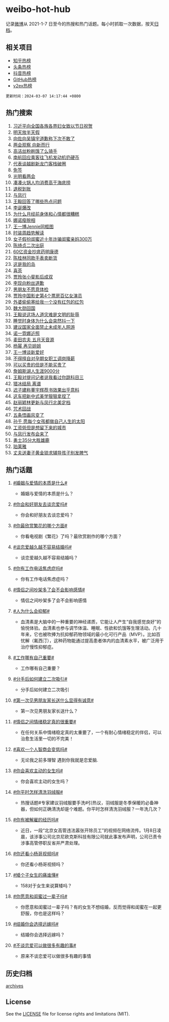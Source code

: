 # weibo-hot-hub

记录[微博](https://www.weibo.com)从 2021-1-7 日至今的热搜和热门话题。每小时抓取一次数据，按天[归档](archives)。

## 相关项目

- [知乎热榜](https://github.com/lonnyzhang423/zhihu-hot-hub)
- [头条热榜](https://github.com/lonnyzhang423/toutiao-hot-hub)
- [抖音热榜](https://github.com/lonnyzhang423/douyin-hot-hub)
- [GitHub热榜](https://github.com/lonnyzhang423/github-hot-hub)
- [v2ex热榜](https://github.com/lonnyzhang423/v2ex-hot-hub)


`更新时间：2024-03-07 14:17:44 +0800`

## 热门搜索

1. [习近平向全国各族各界妇女致以节日祝贺](https://m.weibo.cn/search?containerid=100103type%3D1%26t%3D10%26q%3D%23%E4%B9%A0%E8%BF%91%E5%B9%B3%E5%90%91%E5%85%A8%E5%9B%BD%E5%90%84%E6%97%8F%E5%90%84%E7%95%8C%E5%A6%87%E5%A5%B3%E8%87%B4%E4%BB%A5%E8%8A%82%E6%97%A5%E7%A5%9D%E8%B4%BA%23&stream_entry_id=51&isnewpage=1&extparam=seat%3D1%26stream_entry_id%3D51%26q%3D%2523%25E4%25B9%25A0%25E8%25BF%2591%25E5%25B9%25B3%25E5%2590%2591%25E5%2585%25A8%25E5%259B%25BD%25E5%2590%2584%25E6%2597%258F%25E5%2590%2584%25E7%2595%258C%25E5%25A6%2587%25E5%25A5%25B3%25E8%2587%25B4%25E4%25BB%25A5%25E8%258A%2582%25E6%2597%25A5%25E7%25A5%259D%25E8%25B4%25BA%2523%26pos%3D0%26dgr%3D0%26c_type%3D51%26filter_type%3Drealtimehot%26cate%3D10103%26display_time%3D1709792262%26pre_seqid%3D170979226252707057195)
1. [明天放半天假](https://m.weibo.cn/search?containerid=100103type%3D1%26t%3D10%26q%3D%E6%98%8E%E5%A4%A9%E6%94%BE%E5%8D%8A%E5%A4%A9%E5%81%87&stream_entry_id=31&isnewpage=1&extparam=seat%3D1%26cate%3D5001%26q%3D%25E6%2598%258E%25E5%25A4%25A9%25E6%2594%25BE%25E5%258D%258A%25E5%25A4%25A9%25E5%2581%2587%26band_rank%3D1%26flag%3D2%26dgr%3D0%26stream_entry_id%3D31%26realpos%3D1%26pos%3D0%26c_type%3D31%26filter_type%3Drealtimehot%26lcate%3D5001%26display_time%3D1709792262%26pre_seqid%3D170979226252707057195)
1. [向佐向吴镇宇道歉称下次不敢了](https://m.weibo.cn/search?containerid=100103type%3D1%26t%3D10%26q%3D%23%E5%90%91%E4%BD%90%E5%90%91%E5%90%B4%E9%95%87%E5%AE%87%E9%81%93%E6%AD%89%E7%A7%B0%E4%B8%8B%E6%AC%A1%E4%B8%8D%E6%95%A2%E4%BA%86%23&stream_entry_id=31&isnewpage=1&extparam=seat%3D1%26cate%3D5001%26q%3D%2523%25E5%2590%2591%25E4%25BD%2590%25E5%2590%2591%25E5%2590%25B4%25E9%2595%2587%25E5%25AE%2587%25E9%2581%2593%25E6%25AD%2589%25E7%25A7%25B0%25E4%25B8%258B%25E6%25AC%25A1%25E4%25B8%258D%25E6%2595%25A2%25E4%25BA%2586%2523%26band_rank%3D2%26flag%3D1%26dgr%3D0%26stream_entry_id%3D31%26realpos%3D2%26pos%3D1%26c_type%3D31%26filter_type%3Drealtimehot%26lcate%3D5001%26display_time%3D1709792262%26pre_seqid%3D170979226252707057195)
1. [两会观察 向新而行](https://m.weibo.cn/search?containerid=100103type%3D1%26t%3D10%26q%3D%E4%B8%A4%E4%BC%9A%E8%A7%82%E5%AF%9F+%E5%90%91%E6%96%B0%E8%80%8C%E8%A1%8C&stream_entry_id=31&isnewpage=1&extparam=seat%3D1%26cate%3D5001%26q%3D%25E4%25B8%25A4%25E4%25BC%259A%25E8%25A7%2582%25E5%25AF%259F%2520%25E5%2590%2591%25E6%2596%25B0%25E8%2580%258C%25E8%25A1%258C%26band_rank%3D3%26flag%3D0%26dgr%3D0%26stream_entry_id%3D31%26realpos%3D3%26pos%3D2%26c_type%3D31%26filter_type%3Drealtimehot%26lcate%3D5001%26display_time%3D1709792262%26pre_seqid%3D170979226252707057195)
1. [高洁丝粉刷饿了么骑手](https://m.weibo.cn/search?containerid=100103type%3D1%26t%3D10%26q%3D%23%E9%AB%98%E6%B4%81%E4%B8%9D%E7%B2%89%E5%88%B7%E9%A5%BF%E4%BA%86%E4%B9%88%E9%AA%91%E6%89%8B%23&stream_entry_id=31&isnewpage=1&extparam=seat%3D1%26cate%3D5001%26q%3D%2523%25E9%25AB%2598%25E6%25B4%2581%25E4%25B8%259D%25E7%25B2%2589%25E5%2588%25B7%25E9%25A5%25BF%25E4%25BA%2586%25E4%25B9%2588%25E9%25AA%2591%25E6%2589%258B%2523%26band_rank%3D4%26adid%3D226525%26is_ad_pos%3D1%26dgr%3D0%26lcate%3D5001%26pos%3D3%26topic_ad%3D1%26c_type%3D31%26filter_type%3Drealtimehot%26stream_entry_id%3D31%26display_time%3D1709792262%26pre_seqid%3D170979226252707057195)
1. [南航回应乘客往飞机发动机扔硬币](https://m.weibo.cn/search?containerid=100103type%3D1%26t%3D10%26q%3D%23%E5%8D%97%E8%88%AA%E5%9B%9E%E5%BA%94%E4%B9%98%E5%AE%A2%E5%BE%80%E9%A3%9E%E6%9C%BA%E5%8F%91%E5%8A%A8%E6%9C%BA%E6%89%94%E7%A1%AC%E5%B8%81%23&stream_entry_id=31&isnewpage=1&extparam=seat%3D1%26cate%3D5001%26q%3D%2523%25E5%258D%2597%25E8%2588%25AA%25E5%259B%259E%25E5%25BA%2594%25E4%25B9%2598%25E5%25AE%25A2%25E5%25BE%2580%25E9%25A3%259E%25E6%259C%25BA%25E5%258F%2591%25E5%258A%25A8%25E6%259C%25BA%25E6%2589%2594%25E7%25A1%25AC%25E5%25B8%2581%2523%26band_rank%3D4%26flag%3D1%26dgr%3D0%26stream_entry_id%3D31%26realpos%3D4%26pos%3D4%26c_type%3D31%26filter_type%3Drealtimehot%26lcate%3D5001%26display_time%3D1709792262%26pre_seqid%3D170979226252707057195)
1. [代表谈越剧新龙门客栈破圈](https://m.weibo.cn/search?containerid=100103type%3D1%26t%3D10%26q%3D%23%E4%BB%A3%E8%A1%A8%E8%B0%88%E8%B6%8A%E5%89%A7%E6%96%B0%E9%BE%99%E9%97%A8%E5%AE%A2%E6%A0%88%E7%A0%B4%E5%9C%88%23&stream_entry_id=31&isnewpage=1&extparam=seat%3D1%26cate%3D5001%26q%3D%2523%25E4%25BB%25A3%25E8%25A1%25A8%25E8%25B0%2588%25E8%25B6%258A%25E5%2589%25A7%25E6%2596%25B0%25E9%25BE%2599%25E9%2597%25A8%25E5%25AE%25A2%25E6%25A0%2588%25E7%25A0%25B4%25E5%259C%2588%2523%26band_rank%3D5%26flag%3D1%26dgr%3D0%26stream_entry_id%3D31%26realpos%3D5%26pos%3D5%26c_type%3D31%26filter_type%3Drealtimehot%26lcate%3D5001%26display_time%3D1709792262%26pre_seqid%3D170979226252707057195)
1. [免签](https://m.weibo.cn/search?containerid=100103type%3D1%26t%3D10%26q%3D%E5%85%8D%E7%AD%BE&stream_entry_id=31&isnewpage=1&extparam=seat%3D1%26cate%3D5001%26q%3D%25E5%2585%258D%25E7%25AD%25BE%26band_rank%3D6%26flag%3D0%26dgr%3D0%26stream_entry_id%3D31%26realpos%3D6%26pos%3D6%26c_type%3D31%26filter_type%3Drealtimehot%26lcate%3D5001%26display_time%3D1709792262%26pre_seqid%3D170979226252707057195)
1. [光明看两会](https://m.weibo.cn/search?containerid=100103type%3D1%26t%3D10%26q%3D%23%E5%85%89%E6%98%8E%E7%9C%8B%E4%B8%A4%E4%BC%9A%23&stream_entry_id=31&isnewpage=1&extparam=seat%3D1%26cate%3D5001%26q%3D%2523%25E5%2585%2589%25E6%2598%258E%25E7%259C%258B%25E4%25B8%25A4%25E4%25BC%259A%2523%26band_rank%3D7%26adid%3D226457%26is_ad_pos%3D1%26dgr%3D0%26pos%3D7%26lcate%3D5001%26c_type%3D31%26filter_type%3Drealtimehot%26stream_entry_id%3D31%26display_time%3D1709792262%26pre_seqid%3D170979226252707057195)
1. [凑凑火锅人均消费高于海底捞](https://m.weibo.cn/search?containerid=100103type%3D1%26t%3D10%26q%3D%23%E5%87%91%E5%87%91%E7%81%AB%E9%94%85%E4%BA%BA%E5%9D%87%E6%B6%88%E8%B4%B9%E9%AB%98%E4%BA%8E%E6%B5%B7%E5%BA%95%E6%8D%9E%23&stream_entry_id=31&isnewpage=1&extparam=seat%3D1%26cate%3D5001%26q%3D%2523%25E5%2587%2591%25E5%2587%2591%25E7%2581%25AB%25E9%2594%2585%25E4%25BA%25BA%25E5%259D%2587%25E6%25B6%2588%25E8%25B4%25B9%25E9%25AB%2598%25E4%25BA%258E%25E6%25B5%25B7%25E5%25BA%2595%25E6%258D%259E%2523%26band_rank%3D7%26flag%3D1%26dgr%3D0%26stream_entry_id%3D31%26realpos%3D7%26pos%3D8%26c_type%3D31%26filter_type%3Drealtimehot%26lcate%3D5001%26display_time%3D1709792262%26pre_seqid%3D170979226252707057195)
1. [退税到账](https://m.weibo.cn/search?containerid=100103type%3D1%26t%3D10%26q%3D%E9%80%80%E7%A8%8E%E5%88%B0%E8%B4%A6&stream_entry_id=31&isnewpage=1&extparam=seat%3D1%26cate%3D5001%26q%3D%25E9%2580%2580%25E7%25A8%258E%25E5%2588%25B0%25E8%25B4%25A6%26band_rank%3D8%26flag%3D2%26dgr%3D0%26stream_entry_id%3D31%26realpos%3D8%26pos%3D9%26c_type%3D31%26filter_type%3Drealtimehot%26lcate%3D5001%26display_time%3D1709792262%26pre_seqid%3D170979226252707057195)
1. [与凤行](https://m.weibo.cn/search?containerid=100103type%3D1%26t%3D10%26q%3D%E4%B8%8E%E5%87%A4%E8%A1%8C&stream_entry_id=31&isnewpage=1&extparam=seat%3D1%26cate%3D5001%26q%3D%25E4%25B8%258E%25E5%2587%25A4%25E8%25A1%258C%26band_rank%3D9%26flag%3D1%26dgr%3D0%26stream_entry_id%3D31%26realpos%3D9%26pos%3D10%26c_type%3D31%26filter_type%3Drealtimehot%26lcate%3D5001%26display_time%3D1709792262%26pre_seqid%3D170979226252707057195)
1. [王毅回答了哪些热点问题](https://m.weibo.cn/search?containerid=100103type%3D1%26t%3D10%26q%3D%23%E7%8E%8B%E6%AF%85%E5%9B%9E%E7%AD%94%E4%BA%86%E5%93%AA%E4%BA%9B%E7%83%AD%E7%82%B9%E9%97%AE%E9%A2%98%23&stream_entry_id=31&isnewpage=1&extparam=seat%3D1%26cate%3D5001%26q%3D%2523%25E7%258E%258B%25E6%25AF%2585%25E5%259B%259E%25E7%25AD%2594%25E4%25BA%2586%25E5%2593%25AA%25E4%25BA%259B%25E7%2583%25AD%25E7%2582%25B9%25E9%2597%25AE%25E9%25A2%2598%2523%26band_rank%3D10%26flag%3D1%26dgr%3D0%26stream_entry_id%3D31%26realpos%3D10%26pos%3D11%26c_type%3D31%26filter_type%3Drealtimehot%26lcate%3D5001%26display_time%3D1709792262%26pre_seqid%3D170979226252707057195)
1. [李诞爆改](https://m.weibo.cn/search?containerid=100103type%3D1%26t%3D10%26q%3D%E6%9D%8E%E8%AF%9E%E7%88%86%E6%94%B9&stream_entry_id=31&isnewpage=1&extparam=seat%3D1%26cate%3D5001%26q%3D%25E6%259D%258E%25E8%25AF%259E%25E7%2588%2586%25E6%2594%25B9%26band_rank%3D11%26flag%3D1%26dgr%3D0%26stream_entry_id%3D31%26realpos%3D11%26pos%3D12%26c_type%3D31%26filter_type%3Drealtimehot%26lcate%3D5001%26display_time%3D1709792262%26pre_seqid%3D170979226252707057195)
1. [为什么月经前身体和心情都很糟糕](https://m.weibo.cn/search?containerid=100103type%3D1%26t%3D10%26q%3D%23%E4%B8%BA%E4%BB%80%E4%B9%88%E6%9C%88%E7%BB%8F%E5%89%8D%E8%BA%AB%E4%BD%93%E5%92%8C%E5%BF%83%E6%83%85%E9%83%BD%E5%BE%88%E7%B3%9F%E7%B3%95%23&stream_entry_id=31&isnewpage=1&extparam=seat%3D1%26cate%3D5001%26q%3D%2523%25E4%25B8%25BA%25E4%25BB%2580%25E4%25B9%2588%25E6%259C%2588%25E7%25BB%258F%25E5%2589%258D%25E8%25BA%25AB%25E4%25BD%2593%25E5%2592%258C%25E5%25BF%2583%25E6%2583%2585%25E9%2583%25BD%25E5%25BE%2588%25E7%25B3%259F%25E7%25B3%2595%2523%26band_rank%3D12%26flag%3D1%26dgr%3D0%26stream_entry_id%3D31%26realpos%3D12%26pos%3D13%26c_type%3D31%26filter_type%3Drealtimehot%26lcate%3D5001%26display_time%3D1709792262%26pre_seqid%3D170979226252707057195)
1. [娜诺瘦脱相](https://m.weibo.cn/search?containerid=100103type%3D1%26t%3D10%26q%3D%23%E5%A8%9C%E8%AF%BA%E7%98%A6%E8%84%B1%E7%9B%B8%23&stream_entry_id=31&isnewpage=1&extparam=seat%3D1%26cate%3D5001%26q%3D%2523%25E5%25A8%259C%25E8%25AF%25BA%25E7%2598%25A6%25E8%2584%25B1%25E7%259B%25B8%2523%26band_rank%3D13%26flag%3D1%26dgr%3D0%26stream_entry_id%3D31%26realpos%3D13%26pos%3D14%26c_type%3D31%26filter_type%3Drealtimehot%26lcate%3D5001%26display_time%3D1709792262%26pre_seqid%3D170979226252707057195)
1. [王一博Jennie同框图](https://m.weibo.cn/search?containerid=100103type%3D1%26t%3D10%26q%3D%23%E7%8E%8B%E4%B8%80%E5%8D%9AJennie%E5%90%8C%E6%A1%86%E5%9B%BE%23&stream_entry_id=31&isnewpage=1&extparam=seat%3D1%26cate%3D5001%26q%3D%2523%25E7%258E%258B%25E4%25B8%2580%25E5%258D%259AJennie%25E5%2590%258C%25E6%25A1%2586%25E5%259B%25BE%2523%26band_rank%3D14%26flag%3D1%26dgr%3D0%26stream_entry_id%3D31%26realpos%3D14%26pos%3D15%26c_type%3D31%26filter_type%3Drealtimehot%26lcate%3D5001%26display_time%3D1709792262%26pre_seqid%3D170979226252707057195)
1. [时装周趋势解读](https://m.weibo.cn/search?containerid=100103type%3D1%26t%3D10%26q%3D%23%E6%97%B6%E8%A3%85%E5%91%A8%E8%B6%8B%E5%8A%BF%E8%A7%A3%E8%AF%BB%23&stream_entry_id=31&isnewpage=1&extparam=seat%3D1%26cate%3D5001%26q%3D%2523%25E6%2597%25B6%25E8%25A3%2585%25E5%2591%25A8%25E8%25B6%258B%25E5%258A%25BF%25E8%25A7%25A3%25E8%25AF%25BB%2523%26band_rank%3D15%26flag%3D0%26adid%3D226562%26dgr%3D0%26stream_entry_id%3D31%26realpos%3D15%26pos%3D16%26c_type%3D31%26filter_type%3Drealtimehot%26lcate%3D5001%26display_time%3D1709792262%26pre_seqid%3D170979226252707057195)
1. [女子假扮闺蜜近十年诈骗闺蜜亲妈300万](https://m.weibo.cn/search?containerid=100103type%3D1%26t%3D10%26q%3D%23%E5%A5%B3%E5%AD%90%E5%81%87%E6%89%AE%E9%97%BA%E8%9C%9C%E8%BF%91%E5%8D%81%E5%B9%B4%E8%AF%88%E9%AA%97%E9%97%BA%E8%9C%9C%E4%BA%B2%E5%A6%88300%E4%B8%87%23&stream_entry_id=31&isnewpage=1&extparam=seat%3D1%26cate%3D5001%26q%3D%2523%25E5%25A5%25B3%25E5%25AD%2590%25E5%2581%2587%25E6%2589%25AE%25E9%2597%25BA%25E8%259C%259C%25E8%25BF%2591%25E5%258D%2581%25E5%25B9%25B4%25E8%25AF%2588%25E9%25AA%2597%25E9%2597%25BA%25E8%259C%259C%25E4%25BA%25B2%25E5%25A6%2588300%25E4%25B8%2587%2523%26band_rank%3D16%26flag%3D2%26dgr%3D0%26stream_entry_id%3D31%26realpos%3D16%26pos%3D17%26c_type%3D31%26filter_type%3Drealtimehot%26lcate%3D5001%26display_time%3D1709792262%26pre_seqid%3D170979226252707057195)
1. [陈绮贞二次出庭](https://m.weibo.cn/search?containerid=100103type%3D1%26t%3D10%26q%3D%23%E9%99%88%E7%BB%AE%E8%B4%9E%E4%BA%8C%E6%AC%A1%E5%87%BA%E5%BA%AD%23&stream_entry_id=31&isnewpage=1&extparam=seat%3D1%26cate%3D5001%26q%3D%2523%25E9%2599%2588%25E7%25BB%25AE%25E8%25B4%259E%25E4%25BA%258C%25E6%25AC%25A1%25E5%2587%25BA%25E5%25BA%25AD%2523%26band_rank%3D17%26flag%3D1%26dgr%3D0%26stream_entry_id%3D31%26realpos%3D17%26pos%3D18%26c_type%3D31%26filter_type%3Drealtimehot%26lcate%3D5001%26display_time%3D1709792262%26pre_seqid%3D170979226252707057195)
1. [60亿资金抄底药明康德](https://m.weibo.cn/search?containerid=100103type%3D1%26t%3D10%26q%3D%2360%E4%BA%BF%E8%B5%84%E9%87%91%E6%8A%84%E5%BA%95%E8%8D%AF%E6%98%8E%E5%BA%B7%E5%BE%B7%23&stream_entry_id=31&isnewpage=1&extparam=seat%3D1%26cate%3D5001%26q%3D%252360%25E4%25BA%25BF%25E8%25B5%2584%25E9%2587%2591%25E6%258A%2584%25E5%25BA%2595%25E8%258D%25AF%25E6%2598%258E%25E5%25BA%25B7%25E5%25BE%25B7%2523%26band_rank%3D18%26flag%3D1%26dgr%3D0%26stream_entry_id%3D31%26realpos%3D18%26pos%3D19%26c_type%3D31%26filter_type%3Drealtimehot%26lcate%3D5001%26display_time%3D1709792262%26pre_seqid%3D170979226252707057195)
1. [陈桂林同款手表卖断货](https://m.weibo.cn/search?containerid=100103type%3D1%26t%3D10%26q%3D%23%E9%99%88%E6%A1%82%E6%9E%97%E5%90%8C%E6%AC%BE%E6%89%8B%E8%A1%A8%E5%8D%96%E6%96%AD%E8%B4%A7%23&stream_entry_id=31&isnewpage=1&extparam=seat%3D1%26cate%3D5001%26q%3D%2523%25E9%2599%2588%25E6%25A1%2582%25E6%259E%2597%25E5%2590%258C%25E6%25AC%25BE%25E6%2589%258B%25E8%25A1%25A8%25E5%258D%2596%25E6%2596%25AD%25E8%25B4%25A7%2523%26band_rank%3D19%26flag%3D1%26dgr%3D0%26stream_entry_id%3D31%26realpos%3D19%26pos%3D20%26c_type%3D31%26filter_type%3Drealtimehot%26lcate%3D5001%26display_time%3D1709792262%26pre_seqid%3D170979226252707057195)
1. [这是我的岛](https://m.weibo.cn/search?containerid=100103type%3D1%26t%3D10%26q%3D%23%E8%BF%99%E6%98%AF%E6%88%91%E7%9A%84%E5%B2%9B%23&stream_entry_id=31&isnewpage=1&extparam=seat%3D1%26cate%3D5001%26q%3D%2523%25E8%25BF%2599%25E6%2598%25AF%25E6%2588%2591%25E7%259A%2584%25E5%25B2%259B%2523%26band_rank%3D20%26flag%3D1%26dgr%3D0%26stream_entry_id%3D31%26realpos%3D20%26pos%3D21%26c_type%3D31%26filter_type%3Drealtimehot%26lcate%3D5001%26display_time%3D1709792262%26pre_seqid%3D170979226252707057195)
1. [喜茶](https://m.weibo.cn/search?containerid=100103type%3D1%26t%3D10%26q%3D%E5%96%9C%E8%8C%B6&stream_entry_id=31&isnewpage=1&extparam=seat%3D1%26cate%3D5001%26q%3D%25E5%2596%259C%25E8%258C%25B6%26band_rank%3D21%26flag%3D1%26dgr%3D0%26stream_entry_id%3D31%26realpos%3D21%26pos%3D22%26c_type%3D31%26filter_type%3Drealtimehot%26lcate%3D5001%26display_time%3D1709792262%26pre_seqid%3D170979226252707057195)
1. [贾玲张小斐影后成双](https://m.weibo.cn/search?containerid=100103type%3D1%26t%3D10%26q%3D%E8%B4%BE%E7%8E%B2%E5%BC%A0%E5%B0%8F%E6%96%90%E5%BD%B1%E5%90%8E%E6%88%90%E5%8F%8C&stream_entry_id=31&isnewpage=1&extparam=seat%3D1%26cate%3D5001%26q%3D%25E8%25B4%25BE%25E7%258E%25B2%25E5%25BC%25A0%25E5%25B0%258F%25E6%2596%2590%25E5%25BD%25B1%25E5%2590%258E%25E6%2588%2590%25E5%258F%258C%26band_rank%3D22%26flag%3D1%26dgr%3D0%26stream_entry_id%3D31%26realpos%3D22%26pos%3D23%26c_type%3D31%26filter_type%3Drealtimehot%26lcate%3D5001%26display_time%3D1709792262%26pre_seqid%3D170979226252707057195)
1. [李现向粉丝道歉](https://m.weibo.cn/search?containerid=100103type%3D1%26t%3D10%26q%3D%23%E6%9D%8E%E7%8E%B0%E5%90%91%E7%B2%89%E4%B8%9D%E9%81%93%E6%AD%89%23&stream_entry_id=31&isnewpage=1&extparam=seat%3D1%26cate%3D5001%26q%3D%2523%25E6%259D%258E%25E7%258E%25B0%25E5%2590%2591%25E7%25B2%2589%25E4%25B8%259D%25E9%2581%2593%25E6%25AD%2589%2523%26band_rank%3D23%26flag%3D2%26dgr%3D0%26stream_entry_id%3D31%26realpos%3D23%26pos%3D24%26c_type%3D31%26filter_type%3Drealtimehot%26lcate%3D5001%26display_time%3D1709792262%26pre_seqid%3D170979226252707057195)
1. [男朋友不愿意体检](https://m.weibo.cn/search?containerid=100103type%3D1%26t%3D10%26q%3D%23%E7%94%B7%E6%9C%8B%E5%8F%8B%E4%B8%8D%E6%84%BF%E6%84%8F%E4%BD%93%E6%A3%80%23&stream_entry_id=31&isnewpage=1&extparam=seat%3D1%26cate%3D5001%26q%3D%2523%25E7%2594%25B7%25E6%259C%258B%25E5%258F%258B%25E4%25B8%258D%25E6%2584%25BF%25E6%2584%258F%25E4%25BD%2593%25E6%25A3%2580%2523%26band_rank%3D24%26flag%3D1%26dgr%3D0%26stream_entry_id%3D31%26realpos%3D24%26pos%3D25%26c_type%3D31%26filter_type%3Drealtimehot%26lcate%3D5001%26display_time%3D1709792262%26pre_seqid%3D170979226252707057195)
1. [贾玲中国影史第4个票房百亿女演员](https://m.weibo.cn/search?containerid=100103type%3D1%26t%3D10%26q%3D%23%E8%B4%BE%E7%8E%B2%E4%B8%AD%E5%9B%BD%E5%BD%B1%E5%8F%B2%E7%AC%AC4%E4%B8%AA%E7%A5%A8%E6%88%BF%E7%99%BE%E4%BA%BF%E5%A5%B3%E6%BC%94%E5%91%98%23&stream_entry_id=31&isnewpage=1&extparam=seat%3D1%26cate%3D5001%26q%3D%2523%25E8%25B4%25BE%25E7%258E%25B2%25E4%25B8%25AD%25E5%259B%25BD%25E5%25BD%25B1%25E5%258F%25B2%25E7%25AC%25AC4%25E4%25B8%25AA%25E7%25A5%25A8%25E6%2588%25BF%25E7%2599%25BE%25E4%25BA%25BF%25E5%25A5%25B3%25E6%25BC%2594%25E5%2591%2598%2523%26band_rank%3D25%26flag%3D0%26dgr%3D0%26stream_entry_id%3D31%26realpos%3D25%26pos%3D26%26c_type%3D31%26filter_type%3Drealtimehot%26lcate%3D5001%26display_time%3D1709792262%26pre_seqid%3D170979226252707057195)
1. [外婆偷偷塞给我一个没有红包的红包](https://m.weibo.cn/search?containerid=100103type%3D1%26t%3D10%26q%3D%23%E5%A4%96%E5%A9%86%E5%81%B7%E5%81%B7%E5%A1%9E%E7%BB%99%E6%88%91%E4%B8%80%E4%B8%AA%E6%B2%A1%E6%9C%89%E7%BA%A2%E5%8C%85%E7%9A%84%E7%BA%A2%E5%8C%85%23&stream_entry_id=31&isnewpage=1&extparam=seat%3D1%26cate%3D5001%26q%3D%2523%25E5%25A4%2596%25E5%25A9%2586%25E5%2581%25B7%25E5%2581%25B7%25E5%25A1%259E%25E7%25BB%2599%25E6%2588%2591%25E4%25B8%2580%25E4%25B8%25AA%25E6%25B2%25A1%25E6%259C%2589%25E7%25BA%25A2%25E5%258C%2585%25E7%259A%2584%25E7%25BA%25A2%25E5%258C%2585%2523%26band_rank%3D26%26flag%3D1%26dgr%3D0%26stream_entry_id%3D31%26realpos%3D26%26pos%3D27%26c_type%3D31%26filter_type%3Drealtimehot%26lcate%3D5001%26display_time%3D1709792262%26pre_seqid%3D170979226252707057195)
1. [魏大勋回国](https://m.weibo.cn/search?containerid=100103type%3D1%26t%3D10%26q%3D%23%E9%AD%8F%E5%A4%A7%E5%8B%8B%E5%9B%9E%E5%9B%BD%23&stream_entry_id=31&isnewpage=1&extparam=seat%3D1%26cate%3D5001%26q%3D%2523%25E9%25AD%258F%25E5%25A4%25A7%25E5%258B%258B%25E5%259B%259E%25E5%259B%25BD%2523%26band_rank%3D27%26flag%3D0%26dgr%3D0%26stream_entry_id%3D31%26realpos%3D27%26pos%3D28%26c_type%3D31%26filter_type%3Drealtimehot%26lcate%3D5001%26display_time%3D1709792262%26pre_seqid%3D170979226252707057195)
1. [王毅说这场人道灾难是文明的耻辱](https://m.weibo.cn/search?containerid=100103type%3D1%26t%3D10%26q%3D%23%E7%8E%8B%E6%AF%85%E8%AF%B4%E8%BF%99%E5%9C%BA%E4%BA%BA%E9%81%93%E7%81%BE%E9%9A%BE%E6%98%AF%E6%96%87%E6%98%8E%E7%9A%84%E8%80%BB%E8%BE%B1%23&stream_entry_id=31&isnewpage=1&extparam=seat%3D1%26cate%3D5001%26q%3D%2523%25E7%258E%258B%25E6%25AF%2585%25E8%25AF%25B4%25E8%25BF%2599%25E5%259C%25BA%25E4%25BA%25BA%25E9%2581%2593%25E7%2581%25BE%25E9%259A%25BE%25E6%2598%25AF%25E6%2596%2587%25E6%2598%258E%25E7%259A%2584%25E8%2580%25BB%25E8%25BE%25B1%2523%26band_rank%3D28%26flag%3D0%26dgr%3D0%26stream_entry_id%3D31%26realpos%3D28%26pos%3D29%26c_type%3D31%26filter_type%3Drealtimehot%26lcate%3D5001%26display_time%3D1709792262%26pre_seqid%3D170979226252707057195)
1. [睡觉时身体为什么会突然抖一下](https://m.weibo.cn/search?containerid=100103type%3D1%26t%3D10%26q%3D%23%E7%9D%A1%E8%A7%89%E6%97%B6%E8%BA%AB%E4%BD%93%E4%B8%BA%E4%BB%80%E4%B9%88%E4%BC%9A%E7%AA%81%E7%84%B6%E6%8A%96%E4%B8%80%E4%B8%8B%23&stream_entry_id=31&isnewpage=1&extparam=seat%3D1%26cate%3D5001%26q%3D%2523%25E7%259D%25A1%25E8%25A7%2589%25E6%2597%25B6%25E8%25BA%25AB%25E4%25BD%2593%25E4%25B8%25BA%25E4%25BB%2580%25E4%25B9%2588%25E4%25BC%259A%25E7%25AA%2581%25E7%2584%25B6%25E6%258A%2596%25E4%25B8%2580%25E4%25B8%258B%2523%26band_rank%3D29%26flag%3D0%26dgr%3D0%26stream_entry_id%3D31%26realpos%3D29%26pos%3D30%26c_type%3D31%26filter_type%3Drealtimehot%26lcate%3D5001%26display_time%3D1709792262%26pre_seqid%3D170979226252707057195)
1. [建议国家全面禁止未成年人网游](https://m.weibo.cn/search?containerid=100103type%3D1%26t%3D10%26q%3D%23%E5%BB%BA%E8%AE%AE%E5%9B%BD%E5%AE%B6%E5%85%A8%E9%9D%A2%E7%A6%81%E6%AD%A2%E6%9C%AA%E6%88%90%E5%B9%B4%E4%BA%BA%E7%BD%91%E6%B8%B8%23&stream_entry_id=31&isnewpage=1&extparam=seat%3D1%26cate%3D5001%26q%3D%2523%25E5%25BB%25BA%25E8%25AE%25AE%25E5%259B%25BD%25E5%25AE%25B6%25E5%2585%25A8%25E9%259D%25A2%25E7%25A6%2581%25E6%25AD%25A2%25E6%259C%25AA%25E6%2588%2590%25E5%25B9%25B4%25E4%25BA%25BA%25E7%25BD%2591%25E6%25B8%25B8%2523%26band_rank%3D30%26flag%3D0%26dgr%3D0%26stream_entry_id%3D31%26realpos%3D30%26pos%3D31%26c_type%3D31%26filter_type%3Drealtimehot%26lcate%3D5001%26display_time%3D1709792262%26pre_seqid%3D170979226252707057195)
1. [诺一霓娜近照](https://m.weibo.cn/search?containerid=100103type%3D1%26t%3D10%26q%3D%23%E8%AF%BA%E4%B8%80%E9%9C%93%E5%A8%9C%E8%BF%91%E7%85%A7%23&stream_entry_id=31&isnewpage=1&extparam=seat%3D1%26cate%3D5001%26q%3D%2523%25E8%25AF%25BA%25E4%25B8%2580%25E9%259C%2593%25E5%25A8%259C%25E8%25BF%2591%25E7%2585%25A7%2523%26band_rank%3D31%26flag%3D1%26dgr%3D0%26stream_entry_id%3D31%26realpos%3D31%26pos%3D32%26c_type%3D31%26filter_type%3Drealtimehot%26lcate%3D5001%26display_time%3D1709792262%26pre_seqid%3D170979226252707057195)
1. [麦田农夫 五月天音源](https://m.weibo.cn/search?containerid=100103type%3D1%26t%3D10%26q%3D%E9%BA%A6%E7%94%B0%E5%86%9C%E5%A4%AB+%E4%BA%94%E6%9C%88%E5%A4%A9%E9%9F%B3%E6%BA%90&stream_entry_id=31&isnewpage=1&extparam=seat%3D1%26cate%3D5001%26q%3D%25E9%25BA%25A6%25E7%2594%25B0%25E5%2586%259C%25E5%25A4%25AB%2520%25E4%25BA%2594%25E6%259C%2588%25E5%25A4%25A9%25E9%259F%25B3%25E6%25BA%2590%26band_rank%3D32%26flag%3D0%26dgr%3D0%26stream_entry_id%3D31%26realpos%3D32%26pos%3D33%26c_type%3D31%26filter_type%3Drealtimehot%26lcate%3D5001%26display_time%3D1709792262%26pre_seqid%3D170979226252707057195)
1. [杨幂 再见姐姐](https://m.weibo.cn/search?containerid=100103type%3D1%26t%3D10%26q%3D%E6%9D%A8%E5%B9%82+%E5%86%8D%E8%A7%81%E5%A7%90%E5%A7%90&stream_entry_id=31&isnewpage=1&extparam=seat%3D1%26cate%3D5001%26q%3D%25E6%259D%25A8%25E5%25B9%2582%2520%25E5%2586%258D%25E8%25A7%2581%25E5%25A7%2590%25E5%25A7%2590%26band_rank%3D33%26flag%3D0%26dgr%3D0%26stream_entry_id%3D31%26realpos%3D33%26pos%3D34%26c_type%3D31%26filter_type%3Drealtimehot%26lcate%3D5001%26display_time%3D1709792262%26pre_seqid%3D170979226252707057195)
1. [王一博谈新爱好](https://m.weibo.cn/search?containerid=100103type%3D1%26t%3D10%26q%3D%23%E7%8E%8B%E4%B8%80%E5%8D%9A%E8%B0%88%E6%96%B0%E7%88%B1%E5%A5%BD%23&stream_entry_id=31&isnewpage=1&extparam=seat%3D1%26cate%3D5001%26q%3D%2523%25E7%258E%258B%25E4%25B8%2580%25E5%258D%259A%25E8%25B0%2588%25E6%2596%25B0%25E7%2588%25B1%25E5%25A5%25BD%2523%26band_rank%3D34%26flag%3D1%26dgr%3D0%26stream_entry_id%3D31%26realpos%3D34%26pos%3D35%26c_type%3D31%26filter_type%3Drealtimehot%26lcate%3D5001%26display_time%3D1709792262%26pre_seqid%3D170979226252707057195)
1. [不得擅自对孕期女职工调岗降薪](https://m.weibo.cn/search?containerid=100103type%3D1%26t%3D10%26q%3D%23%E4%B8%8D%E5%BE%97%E6%93%85%E8%87%AA%E5%AF%B9%E5%AD%95%E6%9C%9F%E5%A5%B3%E8%81%8C%E5%B7%A5%E8%B0%83%E5%B2%97%E9%99%8D%E8%96%AA%23&stream_entry_id=31&isnewpage=1&extparam=seat%3D1%26cate%3D5001%26q%3D%2523%25E4%25B8%258D%25E5%25BE%2597%25E6%2593%2585%25E8%2587%25AA%25E5%25AF%25B9%25E5%25AD%2595%25E6%259C%259F%25E5%25A5%25B3%25E8%2581%258C%25E5%25B7%25A5%25E8%25B0%2583%25E5%25B2%2597%25E9%2599%258D%25E8%2596%25AA%2523%26band_rank%3D35%26flag%3D0%26dgr%3D0%26stream_entry_id%3D31%26realpos%3D35%26pos%3D36%26c_type%3D31%26filter_type%3Drealtimehot%26lcate%3D5001%26display_time%3D1709792262%26pre_seqid%3D170979226252707057195)
1. [可以买贵的但是不能买贵了](https://m.weibo.cn/search?containerid=100103type%3D1%26t%3D10%26q%3D%23%E5%8F%AF%E4%BB%A5%E4%B9%B0%E8%B4%B5%E7%9A%84%E4%BD%86%E6%98%AF%E4%B8%8D%E8%83%BD%E4%B9%B0%E8%B4%B5%E4%BA%86%23&stream_entry_id=31&isnewpage=1&extparam=seat%3D1%26cate%3D5001%26q%3D%2523%25E5%258F%25AF%25E4%25BB%25A5%25E4%25B9%25B0%25E8%25B4%25B5%25E7%259A%2584%25E4%25BD%2586%25E6%2598%25AF%25E4%25B8%258D%25E8%2583%25BD%25E4%25B9%25B0%25E8%25B4%25B5%25E4%25BA%2586%2523%26band_rank%3D36%26flag%3D0%26dgr%3D0%26stream_entry_id%3D31%26realpos%3D36%26pos%3D37%26c_type%3D31%26filter_type%3Drealtimehot%26lcate%3D5001%26display_time%3D1709792262%26pre_seqid%3D170979226252707057195)
1. [詹姆斯湖人生涯9000分](https://m.weibo.cn/search?containerid=100103type%3D1%26t%3D10%26q%3D%23%E8%A9%B9%E5%A7%86%E6%96%AF%E6%B9%96%E4%BA%BA%E7%94%9F%E6%B6%AF9000%E5%88%86%23&stream_entry_id=31&isnewpage=1&extparam=seat%3D1%26cate%3D5001%26q%3D%2523%25E8%25A9%25B9%25E5%25A7%2586%25E6%2596%25AF%25E6%25B9%2596%25E4%25BA%25BA%25E7%2594%259F%25E6%25B6%25AF9000%25E5%2588%2586%2523%26band_rank%3D37%26flag%3D1%26dgr%3D0%26stream_entry_id%3D31%26realpos%3D37%26pos%3D38%26c_type%3D31%26filter_type%3Drealtimehot%26lcate%3D5001%26display_time%3D1709792262%26pre_seqid%3D170979226252707057195)
1. [王毅对提问记者说我看过你跳科目三](https://m.weibo.cn/search?containerid=100103type%3D1%26t%3D10%26q%3D%23%E7%8E%8B%E6%AF%85%E5%AF%B9%E6%8F%90%E9%97%AE%E8%AE%B0%E8%80%85%E8%AF%B4%E6%88%91%E7%9C%8B%E8%BF%87%E4%BD%A0%E8%B7%B3%E7%A7%91%E7%9B%AE%E4%B8%89%23&stream_entry_id=31&isnewpage=1&extparam=seat%3D1%26cate%3D5001%26q%3D%2523%25E7%258E%258B%25E6%25AF%2585%25E5%25AF%25B9%25E6%258F%2590%25E9%2597%25AE%25E8%25AE%25B0%25E8%2580%2585%25E8%25AF%25B4%25E6%2588%2591%25E7%259C%258B%25E8%25BF%2587%25E4%25BD%25A0%25E8%25B7%25B3%25E7%25A7%2591%25E7%259B%25AE%25E4%25B8%2589%2523%26band_rank%3D38%26flag%3D0%26dgr%3D0%26stream_entry_id%3D31%26realpos%3D38%26pos%3D39%26c_type%3D31%26filter_type%3Drealtimehot%26lcate%3D5001%26display_time%3D1709792262%26pre_seqid%3D170979226252707057195)
1. [猎冰结局 离谱](https://m.weibo.cn/search?containerid=100103type%3D1%26t%3D10%26q%3D%E7%8C%8E%E5%86%B0%E7%BB%93%E5%B1%80+%E7%A6%BB%E8%B0%B1&stream_entry_id=31&isnewpage=1&extparam=seat%3D1%26cate%3D5001%26q%3D%25E7%258C%258E%25E5%2586%25B0%25E7%25BB%2593%25E5%25B1%2580%2520%25E7%25A6%25BB%25E8%25B0%25B1%26band_rank%3D39%26flag%3D0%26dgr%3D0%26stream_entry_id%3D31%26realpos%3D39%26pos%3D40%26c_type%3D31%26filter_type%3Drealtimehot%26lcate%3D5001%26display_time%3D1709792262%26pre_seqid%3D170979226252707057195)
1. [迟子建称董宇辉荐书效果出乎意料](https://m.weibo.cn/search?containerid=100103type%3D1%26t%3D10%26q%3D%23%E8%BF%9F%E5%AD%90%E5%BB%BA%E7%A7%B0%E8%91%A3%E5%AE%87%E8%BE%89%E8%8D%90%E4%B9%A6%E6%95%88%E6%9E%9C%E5%87%BA%E4%B9%8E%E6%84%8F%E6%96%99%23&stream_entry_id=31&isnewpage=1&extparam=seat%3D1%26cate%3D5001%26q%3D%2523%25E8%25BF%259F%25E5%25AD%2590%25E5%25BB%25BA%25E7%25A7%25B0%25E8%2591%25A3%25E5%25AE%2587%25E8%25BE%2589%25E8%258D%2590%25E4%25B9%25A6%25E6%2595%2588%25E6%259E%259C%25E5%2587%25BA%25E4%25B9%258E%25E6%2584%258F%25E6%2596%2599%2523%26band_rank%3D40%26flag%3D1%26dgr%3D0%26stream_entry_id%3D31%26realpos%3D40%26pos%3D41%26c_type%3D31%26filter_type%3Drealtimehot%26lcate%3D5001%26display_time%3D1709792262%26pre_seqid%3D170979226252707057195)
1. [这车把新中式美学狠狠拿捏了](https://m.weibo.cn/search?containerid=100103type%3D1%26t%3D10%26q%3D%23%E8%BF%99%E8%BD%A6%E6%8A%8A%E6%96%B0%E4%B8%AD%E5%BC%8F%E7%BE%8E%E5%AD%A6%E7%8B%A0%E7%8B%A0%E6%8B%BF%E6%8D%8F%E4%BA%86%23&stream_entry_id=31&isnewpage=1&extparam=seat%3D1%26cate%3D5001%26q%3D%2523%25E8%25BF%2599%25E8%25BD%25A6%25E6%258A%258A%25E6%2596%25B0%25E4%25B8%25AD%25E5%25BC%258F%25E7%25BE%258E%25E5%25AD%25A6%25E7%258B%25A0%25E7%258B%25A0%25E6%258B%25BF%25E6%258D%258F%25E4%25BA%2586%2523%26band_rank%3D41%26flag%3D1%26dgr%3D0%26stream_entry_id%3D31%26realpos%3D41%26pos%3D42%26c_type%3D31%26filter_type%3Drealtimehot%26lcate%3D5001%26display_time%3D1709792262%26pre_seqid%3D170979226252707057195)
1. [赵丽颖林更新与凤行北美定档](https://m.weibo.cn/search?containerid=100103type%3D1%26t%3D10%26q%3D%23%E8%B5%B5%E4%B8%BD%E9%A2%96%E6%9E%97%E6%9B%B4%E6%96%B0%E4%B8%8E%E5%87%A4%E8%A1%8C%E5%8C%97%E7%BE%8E%E5%AE%9A%E6%A1%A3%23&stream_entry_id=31&isnewpage=1&extparam=seat%3D1%26cate%3D5001%26q%3D%2523%25E8%25B5%25B5%25E4%25B8%25BD%25E9%25A2%2596%25E6%259E%2597%25E6%259B%25B4%25E6%2596%25B0%25E4%25B8%258E%25E5%2587%25A4%25E8%25A1%258C%25E5%258C%2597%25E7%25BE%258E%25E5%25AE%259A%25E6%25A1%25A3%2523%26band_rank%3D42%26flag%3D0%26dgr%3D0%26stream_entry_id%3D31%26realpos%3D42%26pos%3D43%26c_type%3D31%26filter_type%3Drealtimehot%26lcate%3D5001%26display_time%3D1709792262%26pre_seqid%3D170979226252707057195)
1. [咒术回战](https://m.weibo.cn/search?containerid=100103type%3D1%26t%3D10%26q%3D%E5%92%92%E6%9C%AF%E5%9B%9E%E6%88%98&stream_entry_id=31&isnewpage=1&extparam=seat%3D1%26cate%3D5001%26q%3D%25E5%2592%2592%25E6%259C%25AF%25E5%259B%259E%25E6%2588%2598%26band_rank%3D43%26flag%3D1%26dgr%3D0%26stream_entry_id%3D31%26realpos%3D43%26pos%3D44%26c_type%3D31%26filter_type%3Drealtimehot%26lcate%3D5001%26display_time%3D1709792262%26pre_seqid%3D170979226252707057195)
1. [五条悟画风变了](https://m.weibo.cn/search?containerid=100103type%3D1%26t%3D10%26q%3D%E4%BA%94%E6%9D%A1%E6%82%9F%E7%94%BB%E9%A3%8E%E5%8F%98%E4%BA%86&stream_entry_id=31&isnewpage=1&extparam=seat%3D1%26cate%3D5001%26q%3D%25E4%25BA%2594%25E6%259D%25A1%25E6%2582%259F%25E7%2594%25BB%25E9%25A3%258E%25E5%258F%2598%25E4%25BA%2586%26band_rank%3D44%26flag%3D1%26dgr%3D0%26stream_entry_id%3D31%26realpos%3D44%26pos%3D45%26c_type%3D31%26filter_type%3Drealtimehot%26lcate%3D5001%26display_time%3D1709792262%26pre_seqid%3D170979226252707057195)
1. [孙千 愿每个女孩都做自己人生的太阳](https://m.weibo.cn/search?containerid=100103type%3D1%26t%3D10%26q%3D%E5%AD%99%E5%8D%83+%E6%84%BF%E6%AF%8F%E4%B8%AA%E5%A5%B3%E5%AD%A9%E9%83%BD%E5%81%9A%E8%87%AA%E5%B7%B1%E4%BA%BA%E7%94%9F%E7%9A%84%E5%A4%AA%E9%98%B3&stream_entry_id=31&isnewpage=1&extparam=seat%3D1%26cate%3D5001%26q%3D%25E5%25AD%2599%25E5%258D%2583%2520%25E6%2584%25BF%25E6%25AF%258F%25E4%25B8%25AA%25E5%25A5%25B3%25E5%25AD%25A9%25E9%2583%25BD%25E5%2581%259A%25E8%2587%25AA%25E5%25B7%25B1%25E4%25BA%25BA%25E7%2594%259F%25E7%259A%2584%25E5%25A4%25AA%25E9%2598%25B3%26band_rank%3D45%26flag%3D0%26dgr%3D0%26stream_entry_id%3D31%26realpos%3D45%26pos%3D46%26c_type%3D31%26filter_type%3Drealtimehot%26lcate%3D5001%26display_time%3D1709792262%26pre_seqid%3D170979226252707057195)
1. [工资低但是想留下来的城市](https://m.weibo.cn/search?containerid=100103type%3D1%26t%3D10%26q%3D%23%E5%B7%A5%E8%B5%84%E4%BD%8E%E4%BD%86%E6%98%AF%E6%83%B3%E7%95%99%E4%B8%8B%E6%9D%A5%E7%9A%84%E5%9F%8E%E5%B8%82%23&stream_entry_id=31&isnewpage=1&extparam=seat%3D1%26cate%3D5001%26q%3D%2523%25E5%25B7%25A5%25E8%25B5%2584%25E4%25BD%258E%25E4%25BD%2586%25E6%2598%25AF%25E6%2583%25B3%25E7%2595%2599%25E4%25B8%258B%25E6%259D%25A5%25E7%259A%2584%25E5%259F%258E%25E5%25B8%2582%2523%26band_rank%3D46%26flag%3D0%26dgr%3D0%26stream_entry_id%3D31%26realpos%3D46%26pos%3D47%26c_type%3D31%26filter_type%3Drealtimehot%26lcate%3D5001%26display_time%3D1709792262%26pre_seqid%3D170979226252707057195)
1. [与凤行发布会来了](https://m.weibo.cn/search?containerid=100103type%3D1%26t%3D10%26q%3D%23%E4%B8%8E%E5%87%A4%E8%A1%8C%E5%8F%91%E5%B8%83%E4%BC%9A%E6%9D%A5%E4%BA%86%23&stream_entry_id=31&isnewpage=1&extparam=seat%3D1%26cate%3D5001%26q%3D%2523%25E4%25B8%258E%25E5%2587%25A4%25E8%25A1%258C%25E5%258F%2591%25E5%25B8%2583%25E4%25BC%259A%25E6%259D%25A5%25E4%25BA%2586%2523%26band_rank%3D47%26flag%3D1%26dgr%3D0%26stream_entry_id%3D31%26realpos%3D47%26pos%3D48%26c_type%3D31%26filter_type%3Drealtimehot%26lcate%3D5001%26display_time%3D1709792262%26pre_seqid%3D170979226252707057195)
1. [勇士35分大胜雄鹿](https://m.weibo.cn/search?containerid=100103type%3D1%26t%3D10%26q%3D%23%E5%8B%87%E5%A3%AB35%E5%88%86%E5%A4%A7%E8%83%9C%E9%9B%84%E9%B9%BF%23&stream_entry_id=31&isnewpage=1&extparam=seat%3D1%26cate%3D5001%26q%3D%2523%25E5%258B%2587%25E5%25A3%25AB35%25E5%2588%2586%25E5%25A4%25A7%25E8%2583%259C%25E9%259B%2584%25E9%25B9%25BF%2523%26band_rank%3D48%26flag%3D1%26dgr%3D0%26stream_entry_id%3D31%26realpos%3D48%26pos%3D49%26c_type%3D31%26filter_type%3Drealtimehot%26lcate%3D5001%26display_time%3D1709792262%26pre_seqid%3D170979226252707057195)
1. [珀莱雅](https://m.weibo.cn/search?containerid=100103type%3D1%26t%3D10%26q%3D%E7%8F%80%E8%8E%B1%E9%9B%85&stream_entry_id=31&isnewpage=1&extparam=seat%3D1%26cate%3D5001%26q%3D%25E7%258F%2580%25E8%258E%25B1%25E9%259B%2585%26band_rank%3D49%26flag%3D1%26dgr%3D0%26stream_entry_id%3D31%26realpos%3D49%26pos%3D50%26c_type%3D31%26filter_type%3Drealtimehot%26lcate%3D5001%26display_time%3D1709792262%26pre_seqid%3D170979226252707057195)
1. [丈夫送妻子黄金锁求辅导孩子别发脾气](https://m.weibo.cn/search?containerid=100103type%3D1%26t%3D10%26q%3D%23%E4%B8%88%E5%A4%AB%E9%80%81%E5%A6%BB%E5%AD%90%E9%BB%84%E9%87%91%E9%94%81%E6%B1%82%E8%BE%85%E5%AF%BC%E5%AD%A9%E5%AD%90%E5%88%AB%E5%8F%91%E8%84%BE%E6%B0%94%23&stream_entry_id=31&isnewpage=1&extparam=seat%3D1%26cate%3D5001%26q%3D%2523%25E4%25B8%2588%25E5%25A4%25AB%25E9%2580%2581%25E5%25A6%25BB%25E5%25AD%2590%25E9%25BB%2584%25E9%2587%2591%25E9%2594%2581%25E6%25B1%2582%25E8%25BE%2585%25E5%25AF%25BC%25E5%25AD%25A9%25E5%25AD%2590%25E5%2588%25AB%25E5%258F%2591%25E8%2584%25BE%25E6%25B0%2594%2523%26band_rank%3D50%26flag%3D32768%26dgr%3D0%26stream_entry_id%3D31%26realpos%3D50%26pos%3D51%26c_type%3D31%26filter_type%3Drealtimehot%26lcate%3D5001%26display_time%3D1709792262%26pre_seqid%3D170979226252707057195)

## 热门话题

1. [#婚姻与爱情的本质是什么#](https://m.weibo.cn/search?containerid=231522type%3D1%26t%3D10%26q%3D%23%E5%A9%9A%E5%A7%BB%E4%B8%8E%E7%88%B1%E6%83%85%E7%9A%84%E6%9C%AC%E8%B4%A8%E6%98%AF%E4%BB%80%E4%B9%88%23&stream_entry_id=128&isnewpage=1&extparam=seat%3D1%26unitid%3D1704881162756%26c_type%3D128%26pos%3D1-0-0%26dgr%3D0%26cate%3D5004%26lcate%3D5004%26display_time%3D1709792263%26pre_seqid%3D17097922639630425086)
    - 婚姻与爱情的本质是什么？

1. [#你会和好朋友去谈恋爱吗#](https://m.weibo.cn/search?containerid=231522type%3D1%26t%3D10%26q%3D%23%E4%BD%A0%E4%BC%9A%E5%92%8C%E5%A5%BD%E6%9C%8B%E5%8F%8B%E5%8E%BB%E8%B0%88%E6%81%8B%E7%88%B1%E5%90%97%23&stream_entry_id=128&isnewpage=1&extparam=seat%3D1%26unitid%3D1704849959446%26c_type%3D128%26pos%3D1-0-1%26dgr%3D0%26cate%3D5004%26lcate%3D5004%26display_time%3D1709792263%26pre_seqid%3D17097922639630425086)
    - 你会和好朋友去谈恋爱吗？

1. [#你最欣赏繁花的哪个方面#](https://m.weibo.cn/search?containerid=231522type%3D1%26t%3D10%26q%3D%23%E4%BD%A0%E6%9C%80%E6%AC%A3%E8%B5%8F%E7%B9%81%E8%8A%B1%E7%9A%84%E5%93%AA%E4%B8%AA%E6%96%B9%E9%9D%A2%23&stream_entry_id=128&isnewpage=1&extparam=seat%3D1%26unitid%3D1704872158127%26c_type%3D128%26pos%3D1-0-2%26dgr%3D0%26cate%3D5004%26lcate%3D5004%26display_time%3D1709792263%26pre_seqid%3D17097922639630425086)
    - 你看电视剧《繁花》了吗？最欣赏剧作的哪个方面？

1. [#谈恋爱越久越不容易结婚吗#](https://m.weibo.cn/search?containerid=231522type%3D1%26t%3D10%26q%3D%23%E8%B0%88%E6%81%8B%E7%88%B1%E8%B6%8A%E4%B9%85%E8%B6%8A%E4%B8%8D%E5%AE%B9%E6%98%93%E7%BB%93%E5%A9%9A%E5%90%97%23&stream_entry_id=128&isnewpage=1&extparam=seat%3D1%26unitid%3D1704871559387%26c_type%3D128%26pos%3D1-0-3%26dgr%3D0%26cate%3D5004%26lcate%3D5004%26display_time%3D1709792263%26pre_seqid%3D17097922639630425086)
    - 谈恋爱越久越不容易结婚吗？

1. [#你有工作电话焦虑症吗#](https://m.weibo.cn/search?containerid=231522type%3D1%26t%3D10%26q%3D%23%E4%BD%A0%E6%9C%89%E5%B7%A5%E4%BD%9C%E7%94%B5%E8%AF%9D%E7%84%A6%E8%99%91%E7%97%87%E5%90%97%23&stream_entry_id=128&isnewpage=1&extparam=seat%3D1%26unitid%3D1704877884678%26c_type%3D128%26pos%3D1-0-4%26dgr%3D0%26cate%3D5004%26lcate%3D5004%26display_time%3D1709792263%26pre_seqid%3D17097922639630425086)
    - 你有工作电话焦虑症吗？

1. [#情侣之间吵架多了会不会影响感情#](https://m.weibo.cn/search?containerid=231522type%3D1%26t%3D10%26q%3D%23%E6%83%85%E4%BE%A3%E4%B9%8B%E9%97%B4%E5%90%B5%E6%9E%B6%E5%A4%9A%E4%BA%86%E4%BC%9A%E4%B8%8D%E4%BC%9A%E5%BD%B1%E5%93%8D%E6%84%9F%E6%83%85%23&stream_entry_id=128&isnewpage=1&extparam=seat%3D1%26unitid%3D1704792093809%26c_type%3D128%26pos%3D1-0-5%26dgr%3D0%26cate%3D5004%26lcate%3D5004%26display_time%3D1709792263%26pre_seqid%3D17097922639630425086)
    - 情侣之间吵架多了会不会影响感情

1. [#人为什么会抑郁#](https://m.weibo.cn/search?containerid=231522type%3D1%26t%3D10%26q%3D%23%E4%BA%BA%E4%B8%BA%E4%BB%80%E4%B9%88%E4%BC%9A%E6%8A%91%E9%83%81%23&stream_entry_id=128&isnewpage=1&extparam=seat%3D1%26unitid%3D1704881163792%26c_type%3D128%26pos%3D1-0-6%26dgr%3D0%26cate%3D5004%26lcate%3D5004%26display_time%3D1709792263%26pre_seqid%3D17097922639630425086)
    - 血清素是大脑中的一种重要的神经递质，它能让人产生“自我感觉良好”的愉悦体验。血清素也参与调节体温、睡眠、性欲和饥饿等生理活动。几十年来，它也被吹捧为抗抑郁药物领域的最小化可行产品（MVP）。比如百忧解（氟西汀），这种药物能通过提高患者体内的血清素水平，被广泛用于治疗慢性抑郁症。

1. [#工作哪有自己重要#](https://m.weibo.cn/search?containerid=231522type%3D1%26t%3D10%26q%3D%23%E5%B7%A5%E4%BD%9C%E5%93%AA%E6%9C%89%E8%87%AA%E5%B7%B1%E9%87%8D%E8%A6%81%23&stream_entry_id=128&isnewpage=1&extparam=seat%3D1%26unitid%3D1704949537973%26c_type%3D128%26pos%3D1-0-7%26dgr%3D0%26cate%3D5004%26lcate%3D5004%26display_time%3D1709792263%26pre_seqid%3D17097922639630425086)
    - 工作哪有自己重要？

1. [#分手后如何建立二次吸引#](https://m.weibo.cn/search?containerid=231522type%3D1%26t%3D10%26q%3D%23%E5%88%86%E6%89%8B%E5%90%8E%E5%A6%82%E4%BD%95%E5%BB%BA%E7%AB%8B%E4%BA%8C%E6%AC%A1%E5%90%B8%E5%BC%95%23&stream_entry_id=128&isnewpage=1&extparam=seat%3D1%26unitid%3D1704870666886%26c_type%3D128%26pos%3D1-0-8%26dgr%3D0%26cate%3D5004%26lcate%3D5004%26display_time%3D1709792263%26pre_seqid%3D17097922639630425086)
    - 分手后如何建立二次吸引

1. [#第一次见男朋友家长送什么显得有诚意#](https://m.weibo.cn/search?containerid=231522type%3D1%26t%3D10%26q%3D%23%E7%AC%AC%E4%B8%80%E6%AC%A1%E8%A7%81%E7%94%B7%E6%9C%8B%E5%8F%8B%E5%AE%B6%E9%95%BF%E9%80%81%E4%BB%80%E4%B9%88%E6%98%BE%E5%BE%97%E6%9C%89%E8%AF%9A%E6%84%8F%23&stream_entry_id=128&isnewpage=1&extparam=seat%3D1%26unitid%3D1704946836507%26c_type%3D128%26pos%3D1-0-9%26dgr%3D0%26cate%3D5004%26lcate%3D5004%26display_time%3D1709792263%26pre_seqid%3D17097922639630425086)
    - 第一次见男朋友家长送什么？

1. [#情侣之间情绪稳定真的很重要#](https://m.weibo.cn/search?containerid=231522type%3D1%26t%3D10%26q%3D%23%E6%83%85%E4%BE%A3%E4%B9%8B%E9%97%B4%E6%83%85%E7%BB%AA%E7%A8%B3%E5%AE%9A%E7%9C%9F%E7%9A%84%E5%BE%88%E9%87%8D%E8%A6%81%23&stream_entry_id=128&isnewpage=1&extparam=seat%3D1%26unitid%3D1704779493657%26c_type%3D128%26pos%3D1-0-10%26dgr%3D0%26cate%3D5004%26lcate%3D5004%26display_time%3D1709792263%26pre_seqid%3D17097922639630425086)
    - 在任何关系中情绪稳定真的太重要了，一个有耐心情绪稳定的伴侣，可以治愈生活里一切的不完美！

1. [#喜欢一个人智商会变低吗#](https://m.weibo.cn/search?containerid=231522type%3D1%26t%3D10%26q%3D%23%E5%96%9C%E6%AC%A2%E4%B8%80%E4%B8%AA%E4%BA%BA%E6%99%BA%E5%95%86%E4%BC%9A%E5%8F%98%E4%BD%8E%E5%90%97%23&stream_entry_id=128&isnewpage=1&extparam=seat%3D1%26unitid%3D1704783068038%26c_type%3D128%26pos%3D1-0-11%26dgr%3D0%26cate%3D5004%26lcate%3D5004%26display_time%3D1709792263%26pre_seqid%3D17097922639630425086)
    - 无论我之前多理智  遇到你我就是恋爱脑.

1. [#你会喜欢主动的女生吗#](https://m.weibo.cn/search?containerid=231522type%3D1%26t%3D10%26q%3D%23%E4%BD%A0%E4%BC%9A%E5%96%9C%E6%AC%A2%E4%B8%BB%E5%8A%A8%E7%9A%84%E5%A5%B3%E7%94%9F%E5%90%97%23&stream_entry_id=128&isnewpage=1&extparam=seat%3D1%26unitid%3D1704786077236%26c_type%3D128%26pos%3D1-0-12%26dgr%3D0%26cate%3D5004%26lcate%3D5004%26display_time%3D1709792263%26pre_seqid%3D17097922639630425086)
    - 你会喜欢主动的女生吗？

1. [#你平时怎样清洗羽绒服#](https://m.weibo.cn/search?containerid=231522type%3D1%26t%3D10%26q%3D%23%E4%BD%A0%E5%B9%B3%E6%97%B6%E6%80%8E%E6%A0%B7%E6%B8%85%E6%B4%97%E7%BE%BD%E7%BB%92%E6%9C%8D%23&stream_entry_id=128&isnewpage=1&extparam=seat%3D1%26unitid%3D1704789081364%26c_type%3D128%26pos%3D1-0-13%26dgr%3D0%26cate%3D5004%26lcate%3D5004%26display_time%3D1709792263%26pre_seqid%3D17097922639630425086)
    - 热搜话题#专家建议羽绒服要手洗#引热议，羽绒服是冬季保暖的必备神器，但如何正确清洗却是个难题。你平时怎样清洗羽绒服？一年洗几次？

1. [#你有被解雇的经历吗#](https://m.weibo.cn/search?containerid=231522type%3D1%26t%3D10%26q%3D%23%E4%BD%A0%E6%9C%89%E8%A2%AB%E8%A7%A3%E9%9B%87%E7%9A%84%E7%BB%8F%E5%8E%86%E5%90%97%23&stream_entry_id=128&isnewpage=1&extparam=seat%3D1%26unitid%3D1704794482090%26c_type%3D128%26pos%3D1-0-14%26dgr%3D0%26cate%3D5004%26lcate%3D5004%26display_time%3D1709792263%26pre_seqid%3D17097922639630425086)
    - 近日，一段“北京女高管违法嚣张开除员工”的视频在网络流传。1月8日凌晨，该涉事公司北京尼欧克斯科技有限公司就此事发布声明，公司已责令涉事高管停职反省并严肃处理。

1. [#你还看小杨哥视频吗#](https://m.weibo.cn/search?containerid=231522type%3D1%26t%3D10%26q%3D%23%E4%BD%A0%E8%BF%98%E7%9C%8B%E5%B0%8F%E6%9D%A8%E5%93%A5%E8%A7%86%E9%A2%91%E5%90%97%23&stream_entry_id=128&isnewpage=1&extparam=seat%3D1%26unitid%3D1704797193944%26c_type%3D128%26pos%3D1-0-15%26dgr%3D0%26cate%3D5004%26lcate%3D5004%26display_time%3D1709792263%26pre_seqid%3D17097922639630425086)
    - 你还看小杨哥视频吗？

1. [#矮个子女生的痛谁懂#](https://m.weibo.cn/search?containerid=231522type%3D1%26t%3D10%26q%3D%23%E7%9F%AE%E4%B8%AA%E5%AD%90%E5%A5%B3%E7%94%9F%E7%9A%84%E7%97%9B%E8%B0%81%E6%87%82%23&stream_entry_id=128&isnewpage=1&extparam=seat%3D1%26unitid%3D1704804675994%26c_type%3D128%26pos%3D1-0-16%26dgr%3D0%26cate%3D5004%26lcate%3D5004%26display_time%3D1709792263%26pre_seqid%3D17097922639630425086)
    - 158对于女生来说算矮吗？

1. [#你愿意和闺蜜过一辈子吗#](https://m.weibo.cn/search?containerid=231522type%3D1%26t%3D10%26q%3D%23%E4%BD%A0%E6%84%BF%E6%84%8F%E5%92%8C%E9%97%BA%E8%9C%9C%E8%BF%87%E4%B8%80%E8%BE%88%E5%AD%90%E5%90%97%23&stream_entry_id=128&isnewpage=1&extparam=seat%3D1%26unitid%3D1704875757520%26c_type%3D128%26pos%3D1-0-17%26dgr%3D0%26cate%3D5004%26lcate%3D5004%26display_time%3D1709792263%26pre_seqid%3D17097922639630425086)
    - 你愿意和闺蜜过一辈子吗？有的女生不想结婚，反而觉得和闺蜜在一起更舒服，你也是这样吗？

1. [#结婚你会选择远嫁吗#](https://m.weibo.cn/search?containerid=231522type%3D1%26t%3D10%26q%3D%23%E7%BB%93%E5%A9%9A%E4%BD%A0%E4%BC%9A%E9%80%89%E6%8B%A9%E8%BF%9C%E5%AB%81%E5%90%97%23&stream_entry_id=128&isnewpage=1&extparam=seat%3D1%26unitid%3D1704870361894%26c_type%3D128%26pos%3D1-0-18%26dgr%3D0%26cate%3D5004%26lcate%3D5004%26display_time%3D1709792263%26pre_seqid%3D17097922639630425086)
    - 结婚你会选择远嫁吗？

1. [#不谈恋爱可以做很多有趣的事#](https://m.weibo.cn/search?containerid=231522type%3D1%26t%3D10%26q%3D%23%E4%B8%8D%E8%B0%88%E6%81%8B%E7%88%B1%E5%8F%AF%E4%BB%A5%E5%81%9A%E5%BE%88%E5%A4%9A%E6%9C%89%E8%B6%A3%E7%9A%84%E4%BA%8B%23&stream_entry_id=128&isnewpage=1&extparam=seat%3D1%26unitid%3D1704865280259%26c_type%3D128%26pos%3D1-0-19%26dgr%3D0%26cate%3D5004%26lcate%3D5004%26display_time%3D1709792263%26pre_seqid%3D17097922639630425086)
    - 原来不谈恋爱可以做很多有趣的事情


## 历史归档

[archives](archives)

## License

See the [LICENSE](LICENSE) file for license rights and limitations (MIT).

